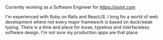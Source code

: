 Currently working as a Software Engineer for https://point.com

I'm experienced with Ruby on Rails and ReactJS. I long for a world of web
development where not every major framework is based on duck/weak typing. There
is a time and place for loose, typeless and interfaceless software design. I'm
not sure my production apps are that place.
